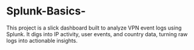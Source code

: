 # Splunk-Basics-
This project is a slick dashboard built to analyze VPN event logs using Splunk. It digs into IP activity, user events, and country data, turning raw logs into actionable insights. 
